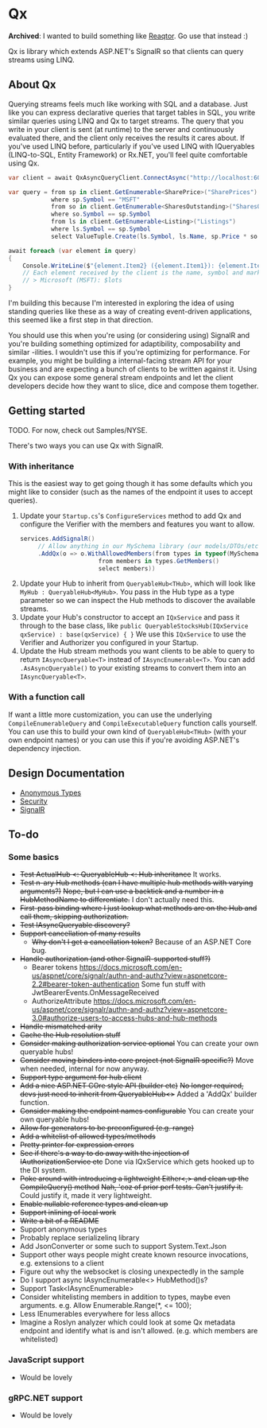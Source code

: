 # Qx

**Archived**: I wanted to build something like [Reaqtor](https://github.com/reaqtive/reaqtor). Go use that instead :)

Qx is library which extends ASP.NET's SignalR so that clients can query streams using LINQ.

## About Qx

Querying streams feels much like working with SQL and a database. Just like you can express declarative queries that target tables in SQL, you write similar queries using LINQ and Qx to target streams.
The query that you write in your client is sent (at runtime) to the server and continuously evaluated there, and the client only receives the results it cares about.
If you've used LINQ before, particularly if you've used LINQ with IQueryables (LINQ-to-SQL, Entity Framework) or Rx.NET, you'll feel quite comfortable using Qx.

```csharp
var client = await QxAsyncQueryClient.ConnectAsync("http://localhost:60591/queryable-shares");

var query = from sp in client.GetEnumerable<SharePrice>("SharePrices")
            where sp.Symbol == "MSFT"
            from so in client.GetEnumerable<SharesOutstanding>("SharesOutstanding")
            where so.Symbol == sp.Symbol
            from ls in client.GetEnumerable<Listing>("Listings")
            where ls.Symbol == sp.Symbol
            select ValueTuple.Create(ls.Symbol, ls.Name, sp.Price * so.Count);

await foreach (var element in query)
{
    Console.WriteLine($"{element.Item2} ({element.Item1}): {element.Item3.ToString("C")}");
    // Each element received by the client is the name, symbol and market cap
    // > Microsoft (MSFT): $lots
}
```

I'm building this because I'm interested in exploring the idea of using standing queries like these as a way of creating event-driven applications, this seemed like a first step in that direction.

You should use this when you're using (or considering using) SignalR and you're building something optimized for adaptibility, composability and similar -ilities. I wouldn't use this if you're optimizing for performance.
For example, you might be building a internal-facing stream API for your business and are expecting a bunch of clients to be written against it. Using Qx you can expose some general stream endpoints and let the client developers decide how they want to slice, dice and compose them together.

## Getting started

TODO.
For now, check out Samples/NYSE.

There's two ways you can use Qx with SignalR.

### With inheritance

This is the easiest way to get going though it has some defaults which you might like to consider (such as the names of the endpoint it uses to accept queries).

1. Update your `Startup.cs`'s `ConfigureServices` method to add Qx and configure the Verifier with the members and features you want to allow.
   ```csharp
   services.AddSignalR()
		// Allow anything in our MySchema library (our models/DTOs/etc) so our client can use them in queries
		.AddQx(o => o.WithAllowedMembers(from types in typeof(MySchema.SomeDtoClass).Assembly.GetTypes()
						 from members in types.GetMembers()
						 select members))
   ```
1. Update your Hub to inherit from `QueryableHub<THub>`, which will look like `MyHub : QueryableHub<MyHub>`.
   You pass in the Hub type as a type parameter so we can inspect the Hub methods to discover the available streams.
1. Update your Hub's constructor to accept an `IQxService` and pass it through to the base class, like `public QueryableStocksHub(IQxService qxService) : base(qxService) { }`
   We use this `IQxService` to use the Verifier and Authorizer you configured in your Startup.
1. Update the Hub stream methods you want clients to be able to query to return `IAsyncQueryable<T>` instead of `IAsyncEnumerable<T>`.
   You can add `.AsAsyncQueryable()` to your existing streams to convert them into an `IAsyncQueryable<T>`.

### With a function call

If want a little more customization, you can use the underlying `CompileEnumerableQuery` and `CompileExecutableQuery` function calls yourself.
You can use this to build your own kind of `QueryableHub<THub>` (with your own endpoint names) or you can use this if you're avoiding ASP.NET's dependency injection.

## Design Documentation
* [Anonymous Types](./Docs/Design/AnonymousTypes.md)
* [Security](./Docs/Design/Security.md)
* [SignalR](./Docs/Design/SignalR.md)

## To-do

### Some basics
* ~~Test ActualHub <: QueryableHub <: Hub inheritance~~
  It works.
* ~~Test n-ary Hub methods (can I have multiple hub methods with varying arguments?)~~
  ~~Nope, but I can use a backtick and a number in a HubMethodName to differentiate.~~
  I don't actually need this.
* ~~First-pass binding where I just lookup what methods are on the Hub and call them,
  skipping authorization.~~
* ~~Test IAsyncQueryable discovery?~~
* ~~Support cancellation of many results~~
  * ~~Why don't I get a cancellation token?~~
    Because of an ASP.NET Core bug.
* ~~Handle authorization (and other SignalR-supported stuff?)~~
  * Bearer tokens https://docs.microsoft.com/en-us/aspnet/core/signalr/authn-and-authz?view=aspnetcore-2.2#bearer-token-authentication
    Some fun stuff with JwtBearerEvents.OnMessageReceived
  * AuthorizeAttribute https://docs.microsoft.com/en-us/aspnet/core/signalr/authn-and-authz?view=aspnetcore-3.0#authorize-users-to-access-hubs-and-hub-methods
* ~~Handle mismatched arity~~
* ~~Cache the Hub resolution stuff~~
* ~~Consider making authorization service optional~~
  You can create your own queryable hubs!
* ~~Consider moving binders into core project (not SignalR specific?)~~
  Move when needed, internal for now anyway.
* ~~Support type argument for hub client~~
* ~~Add a nice ASP.NET COre style API (builder etc)~~
  ~~No longer required, devs just need to inherit from QueryableHub<>~~
  Added a 'AddQx' builder function.
* ~~Consider making the endpoint names configurable~~
  You can create your own queryable hubs!
* ~~Allow for generators to be preconfigured (e.g. range)~~
* ~~Add a whitelist of allowed types/methods~~
* ~~Pretty printer for expression errors~~
* ~~See if there's a way to do away with the injection of IAuthorizationService etc~~
  Done via IQxService which gets hooked up to the DI system.
* ~~Poke around with introducing a lightweight Either<,> and clean up the CompileQuery() method~~
  ~~Nah, 'coz of prior perf tests. Can't justify it.~~
  Could justify it, made it very lightweight.
* ~~Enable nullable reference types and clean up~~
* ~~Support inlining of local work~~
* ~~Write a bit of a README~~
* Support anonymous types
* Probably replace serializelinq library
* Add JsonConverter or some such to support System.Text.Json
* Support other ways people might create known resource invocations,
  e.g. extensions to a client
* Figure out why the websocket is closing unexpectedly in the sample
* Do I support async IAsyncEnumerable<> HubMethod()s?
* Support Task<IAsyncEnumerable<T>>
* Consider whitelisting members in addition to types, maybe even arguments.
  e.g. Allow Enumerable.Range(*, <= 100);
* Less IEnumerables everywhere for less allocs
* Imagine a Roslyn analyzer which could look at some Qx metadata endpoint and identify what is and isn't allowed.
  (e.g. which members are whitelisted)

### JavaScript support
* Would be lovely

### gRPC.NET support
* Would be lovely
